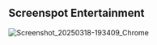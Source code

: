 ## Screenspot Entertainment 

![Screenshot_20250318-193409_Chrome](https://github.com/user-attachments/assets/4be79e5d-dffd-4fac-b2d0-5118a48921af)
